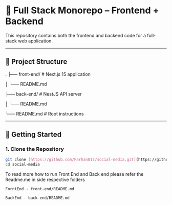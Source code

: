 # 🧱 Full Stack Monorepo – Frontend + Backend

This repository contains both the frontend and backend code for a full-stack web application.

---

## 📁 Project Structure

.
├── front-end/ # Next.js 15 application

│ └── README.md

├── back-end/ # NestJS API server

│ └── README.md

└── README.md # Root instructions

---

## 🚀 Getting Started

### 1. Clone the Repository

```bash
git clone [https://github.com/Farhan817/social-media.git](https://github.com/Farhan817/social-media.git)
cd social-media
```
To read more how to run Front End and Back end please refer the Readme.me in side respective folders

`ForntEnd - front-end/README.md`

`BackEnd - back-end/README.md`
